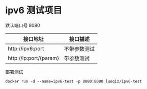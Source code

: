 # ipv6 测试项目

默认端口号 8080

| 接口地址                   | 接口描述|
|----|----|
|http://ipv6:port           | 不带参数测试|
|http://ip:port/{param}     | 带参数测试|

部署测试
```
docker run -d --name=ipv6-test -p 8080:8080 luoqiz/ipv6-test
```
